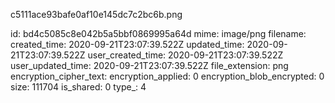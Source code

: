 c5111ace93bafe0af10e145dc7c2bc6b.png

id: bd4c5085c8e042b5a5bbf0869995a64d
mime: image/png
filename: 
created_time: 2020-09-21T23:07:39.522Z
updated_time: 2020-09-21T23:07:39.522Z
user_created_time: 2020-09-21T23:07:39.522Z
user_updated_time: 2020-09-21T23:07:39.522Z
file_extension: png
encryption_cipher_text: 
encryption_applied: 0
encryption_blob_encrypted: 0
size: 111704
is_shared: 0
type_: 4